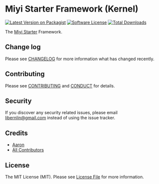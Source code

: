# Miyi Starter Framework (Kernel)

[![Latest Version on Packagist][ico-version]][link-packagist]
[![Software License][ico-license]](LICENSE.md)
[![Total Downloads][ico-downloads]][link-downloads]

The [Miyi Starter](https://starter.someline.com/) Framework.

## Change log

Please see [CHANGELOG](CHANGELOG.md) for more information what has changed recently.

## Contributing

Please see [CONTRIBUTING](CONTRIBUTING.md) and [CONDUCT](CONDUCT.md) for details.

## Security

If you discover any security related issues, please email libernlin@gmail.com instead of using the issue tracker.

## Credits

- [Aaron][link-author]
- [All Contributors][link-contributors]

## License

The MIT License (MIT). Please see [License File](LICENSE.md) for more information.

[ico-version]: https://img.shields.io/packagist/v/someline/starter-framework.svg?style=flat-square
[ico-license]: https://img.shields.io/badge/license-MIT-brightgreen.svg?style=flat-square
[ico-travis]: https://img.shields.io/travis/someline/starter-framework/master.svg?style=flat-square
[ico-scrutinizer]: https://img.shields.io/scrutinizer/coverage/g/someline/starter-framework.svg?style=flat-square
[ico-code-quality]: https://img.shields.io/scrutinizer/g/someline/starter-framework.svg?style=flat-square
[ico-downloads]: https://img.shields.io/packagist/dt/someline/starter-framework.svg?style=flat-square

[link-packagist]: https://packagist.org/packages/someline/starter-framework
[link-travis]: https://travis-ci.org/someline/starter-framework
[link-scrutinizer]: https://scrutinizer-ci.com/g/someline/starter-framework/code-structure
[link-code-quality]: https://scrutinizer-ci.com/g/someline/starter-framework
[link-downloads]: https://packagist.org/packages/someline/starter-framework
[link-author]: https://github.com/libern
[link-contributors]: ../../contributors
